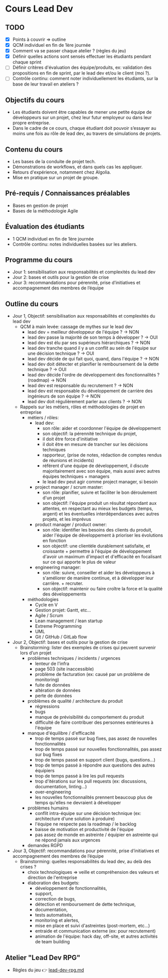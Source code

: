 # Cours Lead Dev

## TODO

- [x] Points à couvrir => outline
- [x] QCM individuel en fin de 1ère journée
- [x] Comment va se passer chaque atelier ? (règles du jeu)
- [x] Définir quelles actions sont sensés effectuer les étudiants pendant chaque sprint
- [ ] Définir critères d'évaluation des équipe/produits, ex: validation des propositions en fin de sprint, par le lead dev et/ou le client (moi ?).
- [ ] Contrôle continu: comment noter individuellement les étudiants, sur la base de leur travail en ateliers ?

## Objectifs du cours

- Les étudiants doivent être capables de mener une petite équipe de développeurs sur un projet, chez leur futur employeur ou dans leur propre entreprise.
- Dans le cadre de ce cours, chaque étudiant doit pouvoir s’essayer au moins une fois au rôle de lead dev, au travers de simulations de projets.

## Contenu du cours

- Les bases de la conduite de projet tech.
- Démonstrations de workflows, et dans quels cas les appliquer.
- Retours d'expérience, notamment chez Algolia.
- Mise en pratique sur un projet de groupe.

## Pré-requis / Connaissances préalables

- Bases en gestion de projet
- Bases de la méthodologie Agile

## Évaluation des étudiants

- 1 QCM individuel en fin de 1ère journée
- Contrôle continu: notes individuelles basées sur les ateliers.

## Programme du cours

- Jour 1: sensibilisation aux responsabilités et complexités du lead dev
- Jour 2: bases et outils pour la gestion de crise
- Jour 3: recommandations pour pérennité, prise d’initiatives et accompagnement des membres de l’équipe

## Outline du cours

- Jour 1, Objectif: sensibilisation aux responsabilités et complexités du lead dev
  - QCM à main levée: cassage de mythes sur le lead dev
    - lead dev = meilleur développeur de l'équipe ? -> NON
    - lead dev passe la majorité de son temps à développer ? -> OUI
    - lead dev est élu par ses supérieurs hiérarchiques ? -> NON
    - lead dev tranche quand il y a un conflit au sein de l'équipe sur une décision technique ? -> OUI
    - lead dev décide de qui fait quoi, quand, dans l'équipe ? -> NON
    - lead dev doit détecter et planifier le remboursement de la dette technique ? -> OUI
    - lead dev décide l'ordre de développement des fonctionnalités ? (roadmap) -> NON
    - lead dev est responsable du recrutement ? -> NON
    - lead dev est responsable du développement de carrière des ingénieurs de son équipe ? -> NON
    - lead dev doit régulièrement parler aux clients ? -> NON
  - Rappels sur les métiers, rôles et méthodologies de projet en entreprise
    - métiers / rôles:
      - lead dev:
        - son rôle: aider et coordonner l'équipe de développement
        - son objectif: la pérennité technique du projet,
        - il doit être force d'initiative
        - il doit être en mesure de trancher sur les décisions techniques
        - rapporteur, (prise de notes, rédaction de comptes rendus de réunions et incidents)
        - référent d'une équipe de développement, il discute majoritairement avec son équipe, mais aussi avec autres équipes techniques + managers
        - le lead dev peut agir comme project manager, si besoin
      - project manager / scrum master:
        - son rôle: planifier, suivre et faciliter le bon déroulement d'un projet
        - son objectif: l'équipe produit un résultat répondant aux attentes, en respectant au mieux les budgets (temps, argent) et les éventuelles interdépendances avec autres projets, et les imprévus
      - product manager / product owner:
        - son rôle: identifier les besoins des clients du produit, aider l'équipe de développement à prioriser les évolutions en fonction
        - son objectif: une clientèle durablement satisfaite, et croissante + permettre à l'équipe de développement d'avoir un maximum d'impact et d'efficacité en focalisant sur ce qui apporte le plus de valeur
      - engineering manager:
        - son rôle: suivre, conseiller et aider les développeurs à s'améliorer de manière continue, et à développer leur carrière. + recruter.
        - son objectif: maintenir ou faire croître la force et la qualité des développements
    - méthodologies
      - Cycle en V
      - Gestion projet: Gantt, etc...
      - Agile / Scrum
      - Lean management / lean startup
      - Extreme Programming
      - UML
      - Git / GitHub / GitLab flow
- Jour 2, Objectif: bases et outils pour la gestion de crise
  - Brainstorming: lister des exemples de crises qui peuvent survenir lors d’un projet
    - problèmes techniques / incidents / urgences
      - lenteur de l'infra
      - page 503 (site inaccessible)
      - problème de facturation (ex: causé par un problème de monitoring)
      - fuite de données
      - altération de données
      - perte de données
    - problèmes de qualité / architecture du produit
      - régressions
      - bugs
      - manque de prévisibilité du comportement du produit
      - difficulté de faire contribuer des personnes extérieures à l'équipe
    - manque d'équilibre / d'efficacité
      - trop de temps passé sur bug fixes, pas assez de nouvelles fonctionnalités
      - trop de temps passé sur nouvelles fonctionnalités, pas assez sur bug fixes
      - trop de temps passé en support client (bugs, questions...)
      - trop de temps passé à répondre aux questions des autres équipiers
      - trop de temps passé à lire les pull requests
      - trop d'itérations sur les pull requests (ex: discussions, documentation, linting...)
      - over-engineering
      - les nouvelles fonctionnalités prennent beaucoup plus de temps qu'elles ne devraient à développer
    - problèmes humains
      - conflit intra-équipe sur une décision technique (ex: architecture d'une solution à produire)
      - l'équipe ne respecte pas la roadmap / le backlog
      - baisse de motivation et productivité de l'équipe
      - pas assez de monde en astreinte / équipier en astreinte qui ne répond jamais aux urgences
    - demandes RGPD
- Jour 3, Objectif: recommandations pour pérennité, prise d’initiatives et accompagnement des membres de l’équipe
  - Brainstorming: quelles responsabilités du lead dev, au delà des crises ?
    - choix technologiques => veille et compréhension des valeurs et direction de l'entreprise
    - élaboration des budgets:
      - développement de fonctionnalités,
      - support,
      - correction de bugs,
      - détection et remboursement de dette technique,
      - documentation,
      - tests automatisés,
      - monitoring et alertes,
      - mise en place et suivi d'astreintes (post-mortem, etc...)
      - entraide et communication externe (ex: pour recrutement)
      - animation de l'équipe: hack day, off-site, et autres activités de team building

## Atelier "Lead Dev RPG"

- Règles du jeu 👉 [lead-dev-rpg.md](lead-dev-rpg.md)
